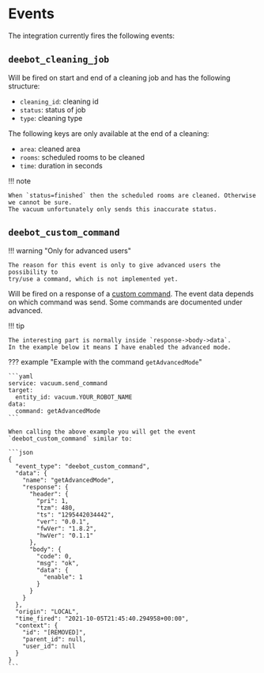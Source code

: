 # Events

The integration currently fires the following events:

## `deebot_cleaning_job`

Will be fired on start and end of a cleaning job and has the following structure:

- `cleaning_id`: cleaning id
- `status`: status of job
- `type`: cleaning type

The following keys are only available at the end of a cleaning:

- `area`: cleaned area
- `rooms`: scheduled rooms to be cleaned
- `time`: duration in seconds

!!! note

    When `status=finished` then the scheduled rooms are cleaned. Otherwise we cannot be sure.
    The vacuum unfortunately only sends this inaccurate status.

## `deebot_custom_command`

!!! warning "Only for advanced users"

    The reason for this event is only to give advanced users the possibility to
    try/use a command, which is not implemented yet.

Will be fired on a response of a [custom command](misc.md#custom-commands).
The event data depends on which command was send. Some commands are documented under advanced.

!!! tip

    The interesting part is normally inside `response->body->data`.
    In the example below it means I have enabled the advanced mode.

??? example "Example with the command `getAdvancedMode`"

    ```yaml
    service: vacuum.send_command
    target:
      entity_id: vacuum.YOUR_ROBOT_NAME
    data:
      command: getAdvancedMode
    ```

    When calling the above example you will get the event `deebot_custom_command` similar to:

    ```json
    {
      "event_type": "deebot_custom_command",
      "data": {
        "name": "getAdvancedMode",
        "response": {
          "header": {
            "pri": 1,
            "tzm": 480,
            "ts": "1295442034442",
            "ver": "0.0.1",
            "fwVer": "1.8.2",
            "hwVer": "0.1.1"
          },
          "body": {
            "code": 0,
            "msg": "ok",
            "data": {
              "enable": 1
            }
          }
        }
      },
      "origin": "LOCAL",
      "time_fired": "2021-10-05T21:45:40.294958+00:00",
      "context": {
        "id": "[REMOVED]",
        "parent_id": null,
        "user_id": null
      }
    }
    ```
